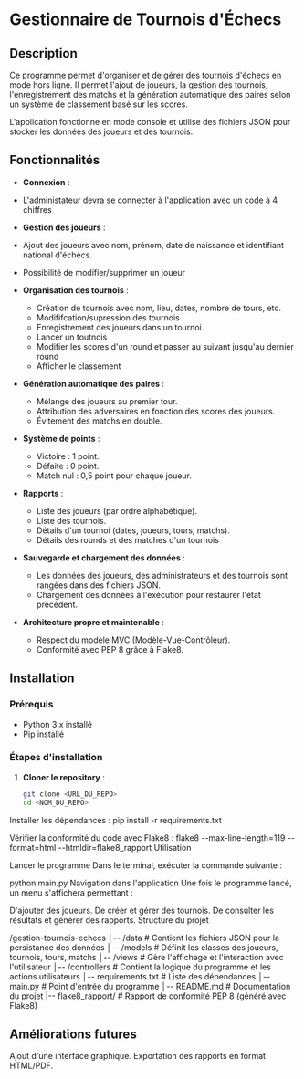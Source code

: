 # Gestionnaire de Tournois d'Échecs

## Description

Ce programme permet d'organiser et de gérer des tournois d'échecs en mode hors ligne. Il permet l'ajout de joueurs, la gestion des tournois, l'enregistrement des matchs et la génération automatique des paires selon un système de classement basé sur les scores.

L'application fonctionne en mode console et utilise des fichiers JSON pour stocker les données des joueurs et des tournois.

## Fonctionnalités

- **Connexion** :
- L'administateur devra se connecter à l'application avec un code à 4 chiffres

- **Gestion des joueurs** :
- Ajout des joueurs avec nom, prénom, date de naissance et identifiant national d'échecs.
- Possibilité de modifier/supprimer un joueur
  
- **Organisation des tournois** :
  - Création de tournois avec nom, lieu, dates, nombre de tours, etc.
  - Modififcation/supression des tournois
  - Enregistrement des joueurs dans un tournoi.
  - Lancer un toutnois
  - Modifier les scores d'un round et passer au suivant jusqu'au dernier round 
  - Afficher le classement
    
- **Génération automatique des paires** :
  - Mélange des joueurs au premier tour.
  - Attribution des adversaires en fonction des scores des joueurs.
  - Évitement des matchs en double.
    
- **Système de points** :
  - Victoire : 1 point.
  - Défaite : 0 point.
  - Match nul : 0,5 point pour chaque joueur.
    
- **Rapports** :
  - Liste des joueurs (par ordre alphabétique).
  - Liste des tournois.
  - Détails d'un tournoi (dates, joueurs, tours, matchs).
  - Détails des rounds et des matches d'un tournois
    
- **Sauvegarde et chargement des données** :
  - Les données des joueurs, des administrateurs et des tournois sont rangées dans des fichiers JSON.
  - Chargement des données à l'exécution pour restaurer l'état précédent.
    
- **Architecture propre et maintenable** :
  - Respect du modèle MVC (Modèle-Vue-Contrôleur).
  - Conformité avec PEP 8 grâce à Flake8.

## Installation

### Prérequis

- Python 3.x installé
- Pip installé

### Étapes d'installation

1. **Cloner le repository** :
   ```bash
   git clone <URL_DU_REPO>
   cd <NOM_DU_REPO>
Installer les dépendances :
pip install -r requirements.txt

Vérifier la conformité du code avec Flake8 :
flake8 --max-line-length=119 --format=html --htmldir=flake8_rapport
Utilisation

Lancer le programme
Dans le terminal, exécuter la commande suivante :

python main.py
Navigation dans l'application
Une fois le programme lancé, un menu s'affichera permettant :

D'ajouter des joueurs.
De créer et gérer des tournois.
De consulter les résultats et générer des rapports.
Structure du projet

/gestion-tournois-echecs
│-- /data                 # Contient les fichiers JSON pour la persistance des données
│-- /models               # Définit les classes des joueurs, tournois, tours, matchs
│-- /views                # Gère l'affichage et l'interaction avec l'utilisateur
│-- /controllers          # Contient la logique du programme et les actions utilisateurs
│-- requirements.txt      # Liste des dépendances
│-- main.py               # Point d'entrée du programme
│-- README.md             # Documentation du projet
|-- flake8_rapport/       # Rapport de conformité PEP 8 (généré avec Flake8)


## Améliorations futures

Ajout d'une interface graphique.
Exportation des rapports en format HTML/PDF.


